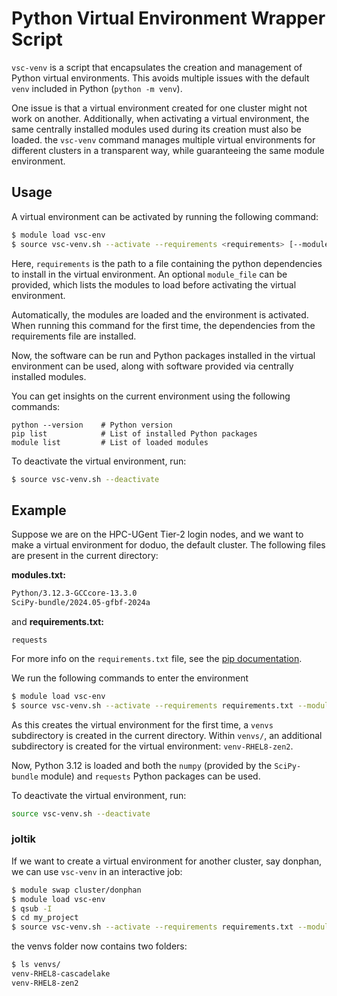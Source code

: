 # Python Virtual Environment Wrapper Script

`vsc-venv` is a script that encapsulates the creation and management of Python virtual environments. 
This avoids multiple issues with the default `venv` included in Python (`python -m venv`).


One issue is that a virtual environment created for one cluster might not work on another. 
Additionally, when activating a virtual environment, 
the same centrally installed modules used during its creation must also be loaded.
the `vsc-venv` command manages multiple virtual environments for different clusters in a transparent way, 
while guaranteeing the same module environment.

## Usage

A virtual environment can be activated by running the following command:

```bash
$ module load vsc-env
$ source vsc-venv.sh --activate --requirements <requirements> [--modules module_file]
```

Here, `requirements` is the path to a file containing the python dependencies to install in the virtual environment.
An optional `module_file` can be provided, which lists the modules to load before activating the virtual environment.

Automatically, the modules are loaded and the environment is activated. 
When running this command for the first time, the dependencies from the requirements file are installed.

Now, the software can be run and Python packages installed in the virtual environment can be used, along with software provided via centrally installed modules.

You can get insights on the current environment using the following commands:
```
python --version    # Python version
pip list            # List of installed Python packages
module list         # List of loaded modules
```

To deactivate the virtual environment, run:

```bash
$ source vsc-venv.sh --deactivate
```

## Example

Suppose we are on the HPC-UGent Tier-2 login nodes, and we want to make a virtual environment for doduo, the default cluster.
The following files are present in the current directory:

**modules.txt:**
```bash
Python/3.12.3-GCCcore-13.3.0
SciPy-bundle/2024.05-gfbf-2024a
```

and **requirements.txt:**
```
requests
```

For more info on the `requirements.txt` file, 
see the [pip documentation](https://pip.pypa.io/en/stable/reference/requirements-file-format/).

We run the following commands to enter the environment

```bash
$ module load vsc-env
$ source vsc-venv.sh --activate --requirements requirements.txt --modules modules.txt
```

As this creates the virtual environment for the first time, a `venvs` subdirectory is created in the current directory. 
Within `venvs/`, an additional subdirectory is created for the virtual environment: `venv-RHEL8-zen2`.

Now, Python 3.12 is loaded and both the `numpy` (provided by the `SciPy-bundle` module) and `requests` Python packages can be used.

To deactivate the virtual environment, run:

```bash
source vsc-venv.sh --deactivate
```

### joltik

If we want to create a virtual environment for another cluster, say donphan, we can use `vsc-venv` in an interactive job:

```bash
$ module swap cluster/donphan
$ module load vsc-env
$ qsub -I
$ cd my_project
$ source vsc-venv.sh --activate --requirements requirements.txt --modules modules.txt
```

the venvs folder now contains two folders:

```bash
$ ls venvs/
venv-RHEL8-cascadelake	
venv-RHEL8-zen2
```
